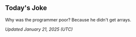 ## Today's Joke
Why was the programmer poor? Because he didn't get arrays.

*Updated January 21, 2025 (UTC)*
